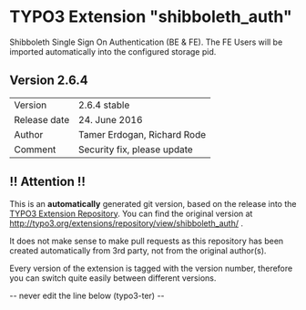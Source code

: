 # TYPO3 Extension "shibboleth_auth"
Shibboleth Single Sign On Authentication (BE & FE). The FE Users will be imported automatically into the configured storage pid.

## Version 2.6.4




<table>
	<tr><td>Version</td><td>2.6.4 stable</td></tr>
	<tr><td>Release date</td><td>24. June 2016</td></tr>
	<tr><td>Author</td><td>Tamer Erdogan, Richard Rode</td></tr>
	<tr><td>Comment</td><td>Security fix, please update</td></tr>
</table>

## !! Attention !!
This is an **automatically** generated git version, based on the release into the [TYPO3 Extension Repository](http://www.typo3.org/extensions/).
You can find the original version at http://typo3.org/extensions/repository/view/shibboleth_auth/ .

It does not make sense to make pull requests as this repository has been created automatically from 3rd party, not from the original author(s).

Every version of the extension is tagged with the version number, therefore you can switch quite easily between different versions.


-- never edit the line below (typo3-ter) --